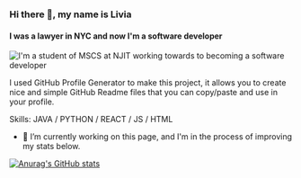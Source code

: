 ### Hi there 👋, my name is Livia
#### I was a lawyer in NYC and now I'm a software developer
![I'm a student of MSCS at NJIT working towards to becoming a software developer](![Header](./your-header-image-name.png))

I used GitHub Profile Generator to make this project, it allows you to create nice and simple GitHub Readme files that you can copy/paste and use in your profile.

Skills: JAVA / PYTHON / REACT / JS / HTML 

- 🔭 I’m currently working on this page, and I'm in the process of improving my stats below. 






[![Anurag's GitHub stats](https://github-readme-stats.vercel.app/api?username=livia-1212)](https://github.com/anuraghazra/github-readme-stats)

